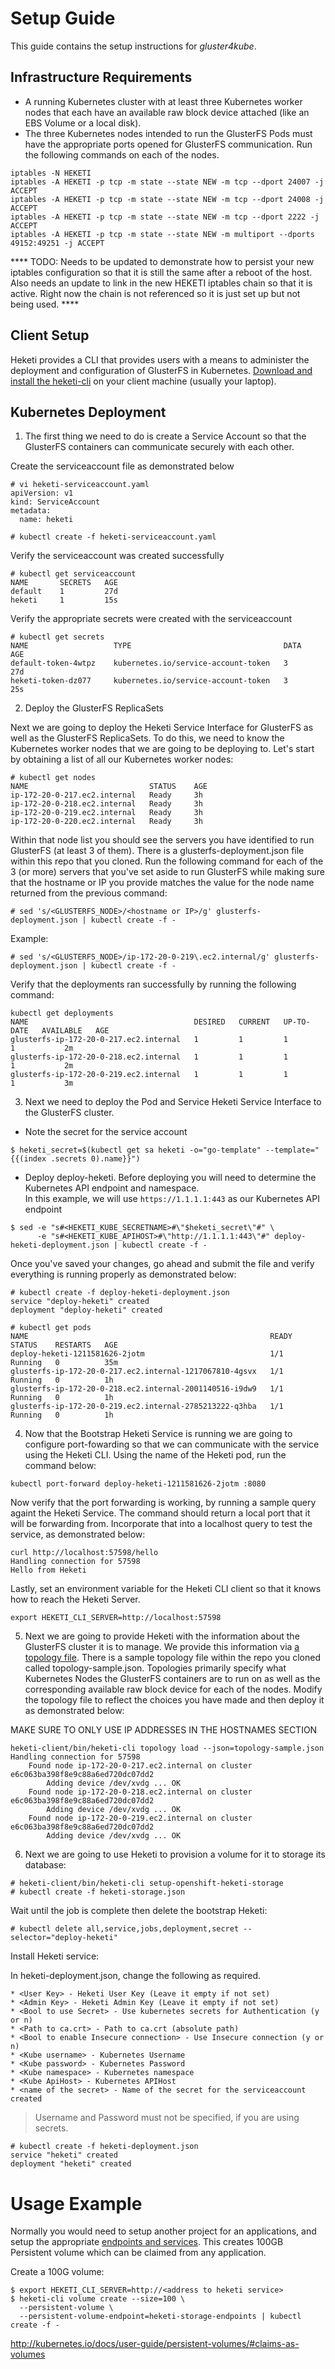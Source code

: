 # Setup Guide

This guide contains the setup instructions for *gluster4kube*.


## Infrastructure Requirements

* A running Kubernetes cluster with at least three Kubernetes worker nodes that each have an available raw block device attached (like an EBS Volume or a local disk).
* The three Kubernetes nodes intended to run the GlusterFS Pods must have the appropriate ports opened for GlusterFS communication. Run the following commands on each of the nodes.
```
iptables -N HEKETI
iptables -A HEKETI -p tcp -m state --state NEW -m tcp --dport 24007 -j ACCEPT
iptables -A HEKETI -p tcp -m state --state NEW -m tcp --dport 24008 -j ACCEPT
iptables -A HEKETI -p tcp -m state --state NEW -m tcp --dport 2222 -j ACCEPT
iptables -A HEKETI -p tcp -m state --state NEW -m multiport --dports 49152:49251 -j ACCEPT
```
**** TODO: Needs to be updated to demonstrate how to persist your new iptables configuration so that it is still the same after a reboot of the host. Also needs an update to link in the new HEKETI iptables chain so that it is active. Right now the chain is not referenced so it is just set up but not being used. ****

## Client Setup

Heketi provides a CLI that provides users with a means to administer the deployment and configuration of GlusterFS in Kubernetes. [Download and install the heketi-cli](https://github.com/heketi/heketi/releases/tag/v3.0.0) on your client machine (usually your laptop).

## Kubernetes Deployment

1) The first thing we need to do is create a Service Account so that the GlusterFS containers can communicate securely with each other. 

Create the serviceaccount file as demonstrated below

```
# vi heketi-serviceaccount.yaml 
apiVersion: v1
kind: ServiceAccount
metadata:
  name: heketi

# kubectl create -f heketi-serviceaccount.yaml
```

Verify the serviceaccount was created successfully
```
# kubectl get serviceaccount
NAME       SECRETS   AGE
default    1         27d
heketi     1         15s
```

Verify the appropriate secrets were created with the serviceaccount
```
# kubectl get secrets
NAME                   TYPE                                  DATA      AGE
default-token-4wtpz    kubernetes.io/service-account-token   3         27d
heketi-token-dz077     kubernetes.io/service-account-token   3         25s
```

2) Deploy the GlusterFS ReplicaSets

Next we are going to deploy the Heketi Service Interface for GlusterFS as well as the GlusterFS ReplicaSets. To do this, we need to know the Kubernetes worker nodes that we are going to be deploying to. Let's start by obtaining a list of all our Kubernetes worker nodes: 

```
# kubectl get nodes
NAME                           STATUS    AGE
ip-172-20-0-217.ec2.internal   Ready     3h
ip-172-20-0-218.ec2.internal   Ready     3h
ip-172-20-0-219.ec2.internal   Ready     3h
ip-172-20-0-220.ec2.internal   Ready     3h
```

Within that node list you should see the servers you have identified to run GlusterFS (at least 3 of them). There is a  glusterfs-deployment.json file within this repo that you cloned. Run the following command for each of the 3 (or more) servers that you've set aside to run GlusterFS while making sure that the hostname or IP you provide matches the value for the node name returned from the previous command:

`# sed 's/<GLUSTERFS_NODE>/<hostname or IP>/g' glusterfs-deployment.json | kubectl create -f -`

Example:

`# sed 's/<GLUSTERFS_NODE>/ip-172-20-0-219\.ec2.internal/g' glusterfs-deployment.json | kubectl create -f -`


Verify that the deployments ran successfully by running the following command:
```
kubectl get deployments
NAME                                     DESIRED   CURRENT   UP-TO-DATE   AVAILABLE   AGE
glusterfs-ip-172-20-0-217.ec2.internal   1         1         1            1           2m
glusterfs-ip-172-20-0-218.ec2.internal   1         1         1            1           2m
glusterfs-ip-172-20-0-219.ec2.internal   1         1         1            1           3m
```

3) Next we need to deploy the Pod and Service Heketi Service Interface to the GlusterFS cluster.
* Note the secret for the service account  
```
$ heketi_secret=$(kubectl get sa heketi -o="go-template" --template="{{(index .secrets 0).name}}")
```

* Deploy deploy-heketi.  Before deploying you will need to determine the Kubernetes API endpoint and namespace.  
In this example, we will use `https://1.1.1.1:443` as our Kubernetes API endpoint  
```
$ sed -e "s#<HEKETI_KUBE_SECRETNAME>#\"$heketi_secret\"#" \
      -e "s#<HEKETI_KUBE_APIHOST>#\"http://1.1.1.1:443\"#" deploy-heketi-deployment.json | kubectl create -f -
```

Once you've saved your changes, go ahead and submit the file and verify everything is running properly as demonstrated below:

```
# kubectl create -f deploy-heketi-deployment.json 
service "deploy-heketi" created
deployment "deploy-heketi" created

# kubectl get pods
NAME                                                      READY     STATUS    RESTARTS   AGE
deploy-heketi-1211581626-2jotm                            1/1       Running   0          35m
glusterfs-ip-172-20-0-217.ec2.internal-1217067810-4gsvx   1/1       Running   0          1h
glusterfs-ip-172-20-0-218.ec2.internal-2001140516-i9dw9   1/1       Running   0          1h
glusterfs-ip-172-20-0-219.ec2.internal-2785213222-q3hba   1/1       Running   0          1h
```
4) Now that the Bootstrap Heketi Service is running we are going to configure port-fowarding so that we can communicate with the service using the Heketi CLI. Using the name of the Heketi pod, run the command below:

`kubectl port-forward deploy-heketi-1211581626-2jotm :8080`

Now verify that the port forwarding is working, by running a sample query againt the Heketi Service. The command should return a local port that it will be forwarding from. Incorporate that into a localhost query to test the service, as demonstrated below:

```
curl http://localhost:57598/hello
Handling connection for 57598
Hello from Heketi
```
Lastly, set an environment variable for the Heketi CLI client so that it knows how to reach the Heketi Server.

`export HEKETI_CLI_SERVER=http://localhost:57598`

5) Next we are going to provide Heketi with the information about the GlusterFS cluster it is to manage. We provide this information via [a topology file](https://github.com/heketi/heketi/wiki/Setting-up-the-topology). There is a sample topology file within the repo you cloned called topology-sample.json. Topologies primarily specify what Kubernetes Nodes the GlusterFS containers are to run on as well as the corresponding available raw block device for each of the nodes. Modify the topology file to reflect the choices you have made and then deploy it as demonstrated below:

MAKE SURE TO ONLY USE IP ADDRESSES IN THE HOSTNAMES SECTION

```
heketi-client/bin/heketi-cli topology load --json=topology-sample.json
Handling connection for 57598
	Found node ip-172-20-0-217.ec2.internal on cluster e6c063ba398f8e9c88a6ed720dc07dd2
		Adding device /dev/xvdg ... OK
	Found node ip-172-20-0-218.ec2.internal on cluster e6c063ba398f8e9c88a6ed720dc07dd2
		Adding device /dev/xvdg ... OK
	Found node ip-172-20-0-219.ec2.internal on cluster e6c063ba398f8e9c88a6ed720dc07dd2
		Adding device /dev/xvdg ... OK
```

6) Next we are going to use Heketi to provision a volume for it to storage its database:

```
# heketi-client/bin/heketi-cli setup-openshift-heketi-storage
# kubectl create -f heketi-storage.json
```

Wait until the job is complete then delete the bootstrap Heketi:

`# kubectl delete all,service,jobs,deployment,secret --selector="deploy-heketi" `

Install Heketi service:

In heketi-deployment.json, change the following as required.
```
* <User Key> - Heketi User Key (Leave it empty if not set)
* <Admin Key> - Heketi Admin Key (Leave it empty if not set)
* <Bool to use Secret> - Use kubernetes secrets for Authentication (y or n)
* <Path to ca.crt> - Path to ca.crt (absolute path)
* <Bool to enable Insecure connection> - Use Insecure connection (y or n)
* <Kube username> - Kubernetes Username 
* <Kube password> - Kubernetes Password
* <Kube namespace> - Kubernetes namespace
* <Kube ApiHost> - Kubernetes APIHost
* <name of the secret> - Name of the secret for the serviceaccount created
```
> Username and Password must not be specified, if you are using secrets.

```
# kubectl create -f heketi-deployment.json 
service "heketi" created
deployment "heketi" created
```
# Usage Example

Normally you would need to setup another project for an applications, and setup the appropriate [endpoints and services](https://github.com/kubernetes/kubernetes/tree/master/examples/glusterfs).  This creates 100GB Persistent volume which can be claimed from any application.

Create a 100G volume:

```
$ export HEKETI_CLI_SERVER=http://<address to heketi service>
$ heketi-cli volume create --size=100 \
  --persistent-volume \
  --persistent-volume-endpoint=heketi-storage-endpoints | kubectl create -f -
```

http://kubernetes.io/docs/user-guide/persistent-volumes/#claims-as-volumes
